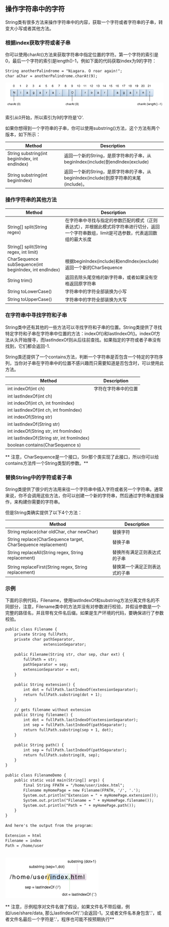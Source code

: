 ## 操作字符串中的字符

String类有很多方法来操作字符串中的内容，获取一个字符或者字符串的子串，转变大小写或者其他方法。

### 根据index获取字符或者子串

你可以使用charAt()方法来获取字符串中指定位置的字符。第一个字符的索引是0，最后一个字符的索引是length()-1，例如下面的代码获取index为9的字符：

```
String anotherPalindrome = "Niagara. O roar again!"; 
char aChar = anotherPalindrome.charAt(9);

```

![](objects-charAt.gif)


索引从0开始，所以索引为9的字符是'O'.

如果你想得到一个字符串的子串，你可以使用substring()方法，这个方法有两个版本，如下所示：

|Method|Description|
|------|-----------|
|String substring(int beginIndex, int endIndex)|返回一个新的String，是原字符串的子串，从beginIndex(include)到endIndex(exclude)|
|String substring(int beginIndex)|返回一个新的String，是原字符串的子串，从beginIndex(include)到原字符串的末尾(include)。|


### 操作字符串的其他方法

|Method|Description|
|------|-----------|
|String[] split(String regex)|在字符串中寻找与指定的参数匹配的模式（正则表达式），并根据此模式将字符串进行切分，返回一个字符串数组，limit是可选参数，代表返回数组的最大长度|
|String[] split(String regex, int limit)||
|CharSequence subSequence(int beginIndex, int endIndex)|根据beginIndex(include)和endIndex(exclude)返回一个新的CharSequence|
|String trim()|返回去除头尾空格的新字符串，或者如果没有空格返回原字符串|
|String toLowerCase()|字符串中的字符全部装换为小写|
|String toUpperCase()|字符串中的字符全部装换为大写|


### 在字符串中寻找字符和子串

String类中还有其他的一些方法可以寻找字符和子串的位置。String类提供了寻找特定字符和子串在字符串中位置的方法：indexOf()和lastIndexOf()。indexOf方法从头开始搜寻，而lastIndexOf则从后往前查找。如果指定的字符或者子串没有找到，它们都会返回-1.

String类还提供了一个contains方法，判断一个字符串是否包含一个特定的字符序列，当你对子串在字符串中的位置不感兴趣而只需要知道是否包含时，可以使用此方法。


|Method|Description|
|------|-----------|
|int indexOf(int ch)|字符在字符串中的位置|
|int lastIndexOf(int ch)||
|int indexOf(int ch, int fromIndex)||
|int lastIndexOf(int ch, int fromIndex)||
|int indexOf(String str)||
|int lastIndexOf(String str)||
|int indexOf(String str, int fromIndex)||
|int lastIndexOf(String str, int fromIndex)||
|boolean contains(CharSequence s)||

** 注意，CharSequence是一个接口，Stir那个类实现了此接口，所以你可以给contains方法传一个String类型的参数。**


### 替换String中的字符或者子串

String类提供了很少的方法用来往一个字符串中插入字符或者另一个字符串。通常来说，你不会调用这些方法，你可以创建一个新的字符串，然后通过字符串连接操作，来构建你需要的字符串。

但是String类确实提供了以下4个方法：

|Method|Description|
|------|-----------|
|String replace(char oldChar, char newChar)|替换字符|
|String replace(CharSequence target, CharSequence replacement)|替换子串|
|String replaceAll(String regex, String replacement)|替换所有满足正则表达式的子串|
|String replaceFirst(String regex, String replacement)|替换第一个满足正则表达式的子串|

### 示例

下面的示例代码，Filename，使用lastIndexOf和substring方法分离文件名的不同部分，注意，Filename类中的方法并没有对参数进行校验，并假设参数是一个完整的路径名，并且带有文件名后缀。如果是生产环境的代码，要确保进行了参数校验。


```
public class Filename {
    private String fullPath;
    private char pathSeparator, 
                 extensionSeparator;

    public Filename(String str, char sep, char ext) {
        fullPath = str;
        pathSeparator = sep;
        extensionSeparator = ext;
    }

    public String extension() {
        int dot = fullPath.lastIndexOf(extensionSeparator);
        return fullPath.substring(dot + 1);
    }

    // gets filename without extension
    public String filename() {
        int dot = fullPath.lastIndexOf(extensionSeparator);
        int sep = fullPath.lastIndexOf(pathSeparator);
        return fullPath.substring(sep + 1, dot);
    }

    public String path() {
        int sep = fullPath.lastIndexOf(pathSeparator);
        return fullPath.substring(0, sep);
    }
}

public class FilenameDemo {
    public static void main(String[] args) {
        final String FPATH = "/home/user/index.html";
        Filename myHomePage = new Filename(FPATH, '/', '.');
        System.out.println("Extension = " + myHomePage.extension());
        System.out.println("Filename = " + myHomePage.filename());
        System.out.println("Path = " + myHomePage.path());
    }
}

And here's the output from the program:

Extension = html
Filename = index
Path = /home/user


```

![](objects-lastIndexOf.gif)


** 注意，示例程序对文件名做了假设，如果文件名不带后缀，例如/use/share/data, 那么lastIndexOf('.')会返回-1。又或者文件名本身包含'.'，或者文件名最后一个字符是'.'，程序也可能不按预期执行**




































